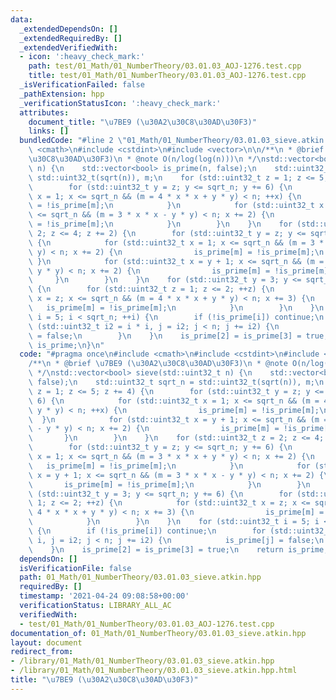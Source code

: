 ```yaml
---
data:
  _extendedDependsOn: []
  _extendedRequiredBy: []
  _extendedVerifiedWith:
  - icon: ':heavy_check_mark:'
    path: test/01_Math/01_NumberTheory/03.01.03_AOJ-1276.test.cpp
    title: test/01_Math/01_NumberTheory/03.01.03_AOJ-1276.test.cpp
  _isVerificationFailed: false
  _pathExtension: hpp
  _verificationStatusIcon: ':heavy_check_mark:'
  attributes:
    document_title: "\u7BE9 (\u30A2\u30C8\u30AD\u30F3)"
    links: []
  bundledCode: "#line 2 \"01_Math/01_NumberTheory/03.01.03_sieve.atkin.hpp\"\n#include\
    \ <cmath>\n#include <cstdint>\n#include <vector>\n\n/**\n * @brief \u7BE9 (\u30A2\
    \u30C8\u30AD\u30F3)\n * @note O(n/log(log(n)))\n */\nstd::vector<bool> sieve(std::uint32_t\
    \ n) {\n    std::vector<bool> is_prime(n, false);\n    std::uint32_t sqrt_n =\
    \ std::uint32_t(sqrt(n)), m;\n    for (std::uint32_t z = 1; z <= 5; z += 4) {\n\
    \        for (std::uint32_t y = z; y <= sqrt_n; y += 6) {\n            for (std::uint32_t\
    \ x = 1; x <= sqrt_n && (m = 4 * x * x + y * y) < n; ++x) {\n                is_prime[m]\
    \ = !is_prime[m];\n            }\n            for (std::uint32_t x = y + 1; x\
    \ <= sqrt_n && (m = 3 * x * x - y * y) < n; x += 2) {\n                is_prime[m]\
    \ = !is_prime[m];\n            }\n        }\n    }\n    for (std::uint32_t z =\
    \ 2; z <= 4; z += 2) {\n        for (std::uint32_t y = z; y <= sqrt_n; y += 6)\
    \ {\n            for (std::uint32_t x = 1; x <= sqrt_n && (m = 3 * x * x + y *\
    \ y) < n; x += 2) {\n                is_prime[m] = !is_prime[m];\n           \
    \ }\n            for (std::uint32_t x = y + 1; x <= sqrt_n && (m = 3 * x * x -\
    \ y * y) < n; x += 2) {\n                is_prime[m] = !is_prime[m];\n       \
    \     }\n        }\n    }\n    for (std::uint32_t y = 3; y <= sqrt_n; y += 6)\
    \ {\n        for (std::uint32_t z = 1; z <= 2; ++z) {\n            for (std::uint32_t\
    \ x = z; x <= sqrt_n && (m = 4 * x * x + y * y) < n; x += 3) {\n             \
    \   is_prime[m] = !is_prime[m];\n            }\n        }\n    }\n    for (std::uint32_t\
    \ i = 5; i < sqrt_n; ++i) {\n        if (!is_prime[i]) continue;\n        for\
    \ (std::uint32_t i2 = i * i, j = i2; j < n; j += i2) {\n            is_prime[j]\
    \ = false;\n        }\n    }\n    is_prime[2] = is_prime[3] = true;\n    return\
    \ is_prime;\n}\n"
  code: "#pragma once\n#include <cmath>\n#include <cstdint>\n#include <vector>\n\n\
    /**\n * @brief \u7BE9 (\u30A2\u30C8\u30AD\u30F3)\n * @note O(n/log(log(n)))\n\
    \ */\nstd::vector<bool> sieve(std::uint32_t n) {\n    std::vector<bool> is_prime(n,\
    \ false);\n    std::uint32_t sqrt_n = std::uint32_t(sqrt(n)), m;\n    for (std::uint32_t\
    \ z = 1; z <= 5; z += 4) {\n        for (std::uint32_t y = z; y <= sqrt_n; y +=\
    \ 6) {\n            for (std::uint32_t x = 1; x <= sqrt_n && (m = 4 * x * x +\
    \ y * y) < n; ++x) {\n                is_prime[m] = !is_prime[m];\n          \
    \  }\n            for (std::uint32_t x = y + 1; x <= sqrt_n && (m = 3 * x * x\
    \ - y * y) < n; x += 2) {\n                is_prime[m] = !is_prime[m];\n     \
    \       }\n        }\n    }\n    for (std::uint32_t z = 2; z <= 4; z += 2) {\n\
    \        for (std::uint32_t y = z; y <= sqrt_n; y += 6) {\n            for (std::uint32_t\
    \ x = 1; x <= sqrt_n && (m = 3 * x * x + y * y) < n; x += 2) {\n             \
    \   is_prime[m] = !is_prime[m];\n            }\n            for (std::uint32_t\
    \ x = y + 1; x <= sqrt_n && (m = 3 * x * x - y * y) < n; x += 2) {\n         \
    \       is_prime[m] = !is_prime[m];\n            }\n        }\n    }\n    for\
    \ (std::uint32_t y = 3; y <= sqrt_n; y += 6) {\n        for (std::uint32_t z =\
    \ 1; z <= 2; ++z) {\n            for (std::uint32_t x = z; x <= sqrt_n && (m =\
    \ 4 * x * x + y * y) < n; x += 3) {\n                is_prime[m] = !is_prime[m];\n\
    \            }\n        }\n    }\n    for (std::uint32_t i = 5; i < sqrt_n; ++i)\
    \ {\n        if (!is_prime[i]) continue;\n        for (std::uint32_t i2 = i *\
    \ i, j = i2; j < n; j += i2) {\n            is_prime[j] = false;\n        }\n\
    \    }\n    is_prime[2] = is_prime[3] = true;\n    return is_prime;\n}"
  dependsOn: []
  isVerificationFile: false
  path: 01_Math/01_NumberTheory/03.01.03_sieve.atkin.hpp
  requiredBy: []
  timestamp: '2021-04-24 09:08:58+00:00'
  verificationStatus: LIBRARY_ALL_AC
  verifiedWith:
  - test/01_Math/01_NumberTheory/03.01.03_AOJ-1276.test.cpp
documentation_of: 01_Math/01_NumberTheory/03.01.03_sieve.atkin.hpp
layout: document
redirect_from:
- /library/01_Math/01_NumberTheory/03.01.03_sieve.atkin.hpp
- /library/01_Math/01_NumberTheory/03.01.03_sieve.atkin.hpp.html
title: "\u7BE9 (\u30A2\u30C8\u30AD\u30F3)"
---
```

